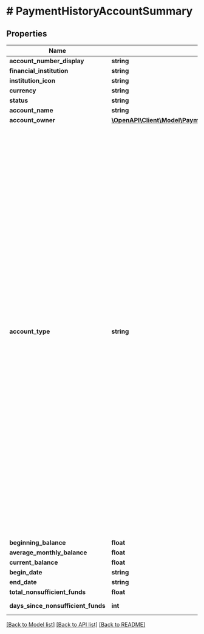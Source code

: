 # # PaymentHistoryAccountSummary

## Properties

Name | Type | Description | Notes
------------ | ------------- | ------------- | -------------
**account_number_display** | **string** | Last four digits of the account |
**financial_institution** | **string** | Name of the account&#39;s institution |
**institution_icon** | **string** | URL of institution icon |
**currency** | **string** | A currency code |
**status** | **string** | An account status |
**account_name** | **string** | The account name from the institution |
**account_owner** | [**\OpenAPI\Client\Model\PaymentHistoryAccountSummaryAccountOwner**](PaymentHistoryAccountSummaryAccountOwner.md) |  |
**account_type** | **string** | The list of supported account types. * \&quot;checking\&quot;: Standard checking * \&quot;savings\&quot;: Standard savings * \&quot;cd\&quot;: Certificates of deposit * \&quot;moneyMarket\&quot;: Money Market * \&quot;creditCard\&quot;: Standard credit cards * \&quot;lineOfCredit\&quot;: Home equity, line of credit * \&quot;investment\&quot;: Generic investment (no details) * \&quot;investmentTaxDeferred\&quot;: Generic tax-advantaged investment (no details) * \&quot;employeeStockPurchasePlan\&quot;: ESPP, Employee Stock Ownership Plans (ESOP), Stock Purchase Plans * \&quot;ira\&quot;: Individual Retirement Account (not Rollover or Roth) * \&quot;401k\&quot;: 401K Plan * \&quot;roth\&quot;: Roth IRA, Roth 401K * \&quot;403b\&quot;: 403B Plan * \&quot;529plan\&quot;: 529 Plan (True value is 529) * \&quot;rollover\&quot;: Rollover IRA * \&quot;ugma\&quot;: Uniform Gifts to Minors Act * \&quot;utma\&quot;: Uniform Transfers to Minors Act * \&quot;keogh\&quot;: Keogh Plan * \&quot;457plan\&quot;: 457 Plan (True value is 457) * \&quot;401a\&quot;: 401A Plan * \&quot;brokerageAccount\&quot;: Brokerage Account * \&quot;educationSavings\&quot;: Education Savings Account that is not a 529 * \&quot;healthSavingsAccount\&quot;: HSA (Health Savings Accounts) * \&quot;pension\&quot;: Pension * \&quot;profitSharingPlan\&quot;: Profit Sharing Plan * \&quot;roth401k\&quot;: Roth 401K * \&quot;sepIRA\&quot;: Simplified Employee Pension IRA * \&quot;simpleIRA\&quot;: Simple IRA * \&quot;thriftSavingsPlan\&quot;: Thrift Savings Plan * \&quot;variableAnnuity\&quot;: Variable Annuity * \&quot;cryptocurrency\&quot;: Cryptocurrency Wallet, Cryptocurrency Account * \&quot;mortgage\&quot;: Standard Mortgages * \&quot;loan\&quot;: Auto loans, equity loans, other loans * \&quot;studentLoan\&quot;: Student Loan * \&quot;studentLoanGroup\&quot;: Student Loan Group * \&quot;studentLoanAccount\&quot;: Student Loan Account |
**beginning_balance** | **float** | Beginning balance of account |
**average_monthly_balance** | **float** | Monthly average balance of account |
**current_balance** | **float** | Current balance of account |
**begin_date** | **string** | Begin date of account |
**end_date** | **string** | End date of account |
**total_nonsufficient_funds** | **float** | Total of NSF transactions in this account | [optional]
**days_since_nonsufficient_funds** | **int** | Days since the latest NSF transaction for this account |

[[Back to Model list]](../../README.md#models) [[Back to API list]](../../README.md#endpoints) [[Back to README]](../../README.md)
